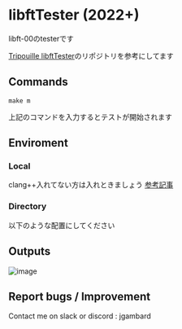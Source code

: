 # libftTester (2022+)
libft-00のtesterです

[Tripouille libftTester](https://github.com/Tripouille/libftTester)のリポジトリを参考にしてます

## Commands
```make m```

上記のコマンドを入力するとテストが開始されます

## Enviroment
### Local
clang++入れてない方は入れときましょう
[参考記事](https://blog.csdn.net/weixin_39752599/article/details/86561756)

### Directory
以下のような配置にしてください


## Outputs
![image](https://user-images.githubusercontent.com/70263039/162992582-4d95e53e-9e96-4b10-b3ba-0b20e4f15f67.png)

## Report bugs / Improvement
Contact me on slack or discord : jgambard  
